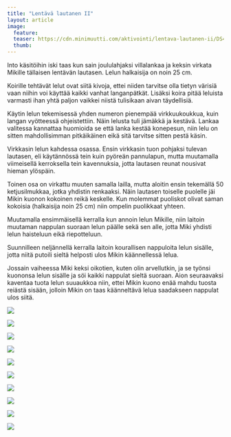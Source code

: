```yaml
---
title: "Lentävä lautanen II"
layout: article
image:
  feature:
  teaser: https://cdn.minimuutti.com/aktivointi/lentava-lautanen-ii/DS45091-245px.jpg
  thumb:
---
```


Into käsitöihin iski taas kun sain joululahjaksi villalankaa ja keksin virkata Mikille tällaisen lentävän lautasen. Lelun halkaisija on noin 25 cm.

Koirille tehtävät lelut ovat siitä kivoja, ettei niiden tarvitse olla tietyn värisiä vaan niihin voi käyttää kaikki vanhat langanpätkät. Lisäksi koira pitää leluista varmasti ihan yhtä paljon vaikkei niistä tulisikaan aivan täydellisiä.

Käytin lelun tekemisessä yhden numeron pienempää virkkuukoukkua, kuin langan vyötteessä ohjeistettiin. Näin lelusta tuli jämäkkä ja kestävä. Lankaa valitessa kannattaa huomioida se että lanka kestää konepesun, niin lelu on sitten mahdollisimman pitkäikäinen eikä sitä tarvitse sitten pestä käsin.

Virkkasin lelun kahdessa osassa. Ensin virkkasin tuon pohjaksi tulevan lautasen, eli käytännössä tein kuin pyöreän pannulapun, mutta muutamalla viimeisellä kerroksella tein kavennuksia, jotta lautasen reunat nousivat hieman ylöspäin.

Toinen osa on virkattu muuten samalla lailla, mutta aloitin ensin tekemällä 50 ketjusilmukkaa, jotka yhdistin renkaaksi. Näin lautasen toiselle puolelle jäi Mikin kuonon kokoinen reikä keskelle. Kun molemmat puoliskot olivat saman kokoisia (halkaisija noin 25 cm) niin ompelin puolikkaat yhteen.

Muutamalla ensimmäisellä kerralla kun annoin lelun Mikille, niin laitoin muutaman nappulan suoraan lelun päälle sekä sen alle, jotta Miki yhdisti lelun haisteluun eikä riepotteluun.

Suunnilleen neljännellä kerralla laitoin kourallisen nappuloita lelun sisälle, jotta niitä putoili sieltä helposti ulos Mikin käännellessä lelua.

Jossain vaiheessa Miki keksi oikotien, kuten olin arvellutkin, ja se työnsi kuononsa lelun sisälle ja söi kaikki nappulat sieltä suoraan. Aion seuraavaksi kaventaa tuota lelun suuaukkoa niin, ettei Mikin kuono enää mahdu tuosta reiästä sisään, jolloin Mikin on taas käänneltävä lelua saadakseen nappulat ulos siitä.

![](https://cdn.minimuutti.com/aktivointi/lentava-lautanen-ii/DS45155-800px.jpg)

![](https://cdn.minimuutti.com/aktivointi/lentava-lautanen-ii/DS45027-800px.jpg)

![](https://cdn.minimuutti.com/aktivointi/lentava-lautanen-ii/DS45035-800px.jpg)

![](https://cdn.minimuutti.com/aktivointi/lentava-lautanen-ii/DS45019-800px.jpg)

![](https://cdn.minimuutti.com/aktivointi/lentava-lautanen-ii/DS45091-800px.jpg)

![](https://cdn.minimuutti.com/aktivointi/lentava-lautanen-ii/DS45097-800px.jpg)

![](https://cdn.minimuutti.com/aktivointi/lentava-lautanen-ii/DS45161-800px.jpg)

![](https://cdn.minimuutti.com/aktivointi/lentava-lautanen-ii/DS45153-800px.jpg)

![](https://cdn.minimuutti.com/aktivointi/lentava-lautanen-ii/DS45354-800px.jpg)

![](https://cdn.minimuutti.com/aktivointi/lentava-lautanen-ii/Kollaasi__iso_10-800px.jpg)
